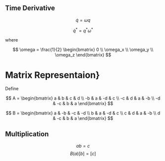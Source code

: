 
## Time Derivative

$$
\dot{q} = \omega q
$$

$$
\dot{q}^* = q^* \omega^*
$$

where

$$
\omega = \frac{1}{2}
\begin{bmatrix}
0 \\
\omega_x \\
\omega_y \\
\omega_z
\end{bmatrix}
$$

# Matrix Representaion}

Define

$$
A = \begin{bmatrix}
 a &  b &  c &  d \\
-b &  a & -d &  c \\
-c &  d &  a & -b \\
-d & -c &  b &  a
\end{bmatrix}
$$

$$
B = \begin{bmatrix}
 a & -b & -c & -d \\
 b &  a & -d &  c \\
 c &  d &  a & -b \\
 d & -c &  b &  a
\end{bmatrix}
$$

## Multiplication

$$
ab = c
$$
$$
B(a) [b] = [c]
$$




